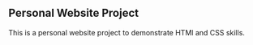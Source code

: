 ## Personal Website Project   
This is a personal website project to demonstrate HTMl and CSS skills.
